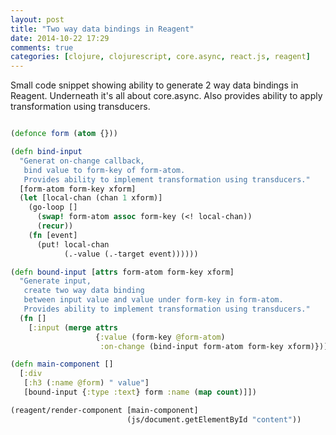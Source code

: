 ```yaml
---
layout: post
title: "Two way data bindings in Reagent"
date: 2014-10-22 17:29
comments: true
categories: [clojure, clojurescript, core.async, react.js, reagent]
---
```

Small code snippet showing ability to generate 2 way data bindings in Reagent.
Underneath it's all about core.async.
Also provides ability to apply transformation using transducers.

```clojure

(defonce form (atom {}))

(defn bind-input
  "Generat on-change callback,
   bind value to form-key of form-atom.
   Provides ability to implement transformation using transducers."
  [form-atom form-key xform]
  (let [local-chan (chan 1 xform)]
    (go-loop []
      (swap! form-atom assoc form-key (<! local-chan))
      (recur))
    (fn [event]
      (put! local-chan
            (.-value (.-target event))))))

(defn bound-input [attrs form-atom form-key xform]
  "Generate input,
   create two way data binding
   between input value and value under form-key in form-atom.
   Provides ability to implement transformation using transducers."
  (fn []
    [:input (merge attrs
                   {:value (form-key @form-atom)
                    :on-change (bind-input form-atom form-key xform)})]))

(defn main-component []
  [:div
   [:h3 (:name @form) " value"]
   [bound-input {:type :text} form :name (map count)]])

(reagent/render-component [main-component]
                          (js/document.getElementById "content"))
```
